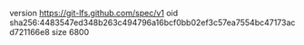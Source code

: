 version https://git-lfs.github.com/spec/v1
oid sha256:4483547ed348b263c494796a16bcf0bb02ef3c57ea7554bc47173acd721166e8
size 6800
